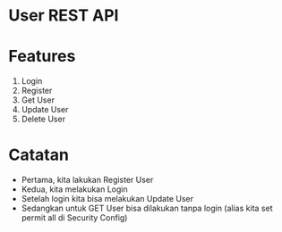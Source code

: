# User REST API

# Features

1. Login
2. Register
3. Get User
4. Update User
5. Delete User

# Catatan

- Pertama, kita lakukan Register User
- Kedua, kita melakukan Login
- Setelah login kita bisa melakukan Update User
- Sedangkan untuk GET User bisa dilakukan tanpa login (alias kita set permit all di Security Config)